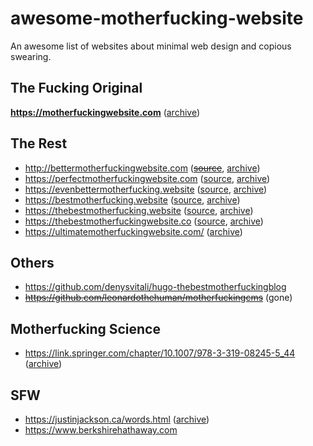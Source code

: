 # awesome-motherfucking-website

An awesome list of websites about minimal web design and copious swearing.

## The Fucking Original

**https://motherfuckingwebsite.com** ([archive](/archive/motherfuckingwebsite.com.html))

## The Rest

- http://bettermotherfuckingwebsite.com (~~[source](https://github.com/wersimmon/BetterMotherfuckingWebsite-css)~~, [archive](/archive/bettermotherfuckingwebsite.com.html))
- https://perfectmotherfuckingwebsite.com ([source](https://github.com/LeoColomb/perfectmotherfuckingwebsite), [archive](/archive/perfectmotherfuckingwebsite.com.html))
- https://evenbettermotherfucking.website ([source](https://github.com/setetres/evenbettermotherfuckingwebsite), [archive](/archive/evenbettermotherfuckingwebsite.com.html))
- https://bestmotherfucking.website ([source](https://github.com/KeenRivals/bestmotherfucking.website), [archive](/archive/bestmotherfuckingwebsite.com.html))
- https://thebestmotherfucking.website ([source](https://github.com/denysvitali/thebestmotherfuckingwebsite), [archive](/archive/thebestmotherfucking.website.html))
- https://thebestmotherfuckingwebsite.co ([source](https://github.com/resir014/thebestmotherfuckingwebsite.co), [archive](/archive/thebestmotherfuckingwebsite.co.html))
- https://ultimatemotherfuckingwebsite.com/ ([archive](/archive/ultimatemotherfuckingwebsite.com.html))

## Others

- https://github.com/denysvitali/hugo-thebestmotherfuckingblog
- ~~https://github.com/leonardothehuman/motherfuckingcms~~ (gone)

## Motherfucking Science

- https://link.springer.com/chapter/10.1007/978-3-319-08245-5_44 ([archive](/archive/paving-the-path-to-content-centric-and-device-agnostic-web-design.pdf))

## SFW

- https://justinjackson.ca/words.html ([archive](/archive/justinjackson.ca~words.html))
- https://www.berkshirehathaway.com
